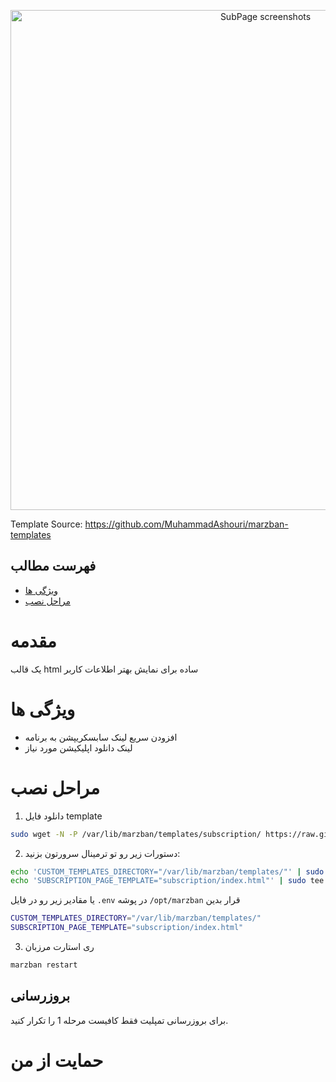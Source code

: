 <p align="center">
  <a href="https://github.com/MuhammadAshouri/marzban-templates" target="_blank" rel="noopener noreferrer" >
    <img src="https://github.com/MuhammadAshouri/marzban-templates/blob/dca23a0ecbee84839686a1b928a2dc7e8aba4089/template-01/screenshot.jpg" alt="SubPage screenshots" width="800" height="auto">
  </a>
</p>

Template Source: https://github.com/MuhammadAshouri/marzban-templates
## فهرست مطالب
- [ویژگی‌ ها](#ویژگی-ها)
- [مراحل نصب](#مراحل-نصب)

# مقدمه
یک قالب html ساده برای نمایش بهتر اطلاعات کاربر

# ویژگی ها
- افزودن سریع لینک سابسکریپشن به برنامه
- لینک دانلود اپلیکیشن مورد نیاز

# مراحل نصب
1. دانلود فایل template
```sh
sudo wget -N -P /var/lib/marzban/templates/subscription/ https://raw.githubusercontent.com/mdjvd/marzban-template/master/subscription/index.html
```

2. دستورات زیر رو تو ترمینال سرورتون بزنید:
```sh
echo 'CUSTOM_TEMPLATES_DIRECTORY="/var/lib/marzban/templates/"' | sudo tee -a /opt/marzban/.env
echo 'SUBSCRIPTION_PAGE_TEMPLATE="subscription/index.html"' | sudo tee -a /opt/marzban/.env
```
یا مقادیر زیر رو در فایل `.env` در پوشه `/opt/marzban` قرار بدین
```sh
CUSTOM_TEMPLATES_DIRECTORY="/var/lib/marzban/templates/"
SUBSCRIPTION_PAGE_TEMPLATE="subscription/index.html"
```

3. ری استارت مرزبان
```sh
marzban restart
```

## بروزرسانی
برای بروزرسانی تمپلیت فقط کافیست مرحله 1 را تکرار کنید.


# حمایت از من
